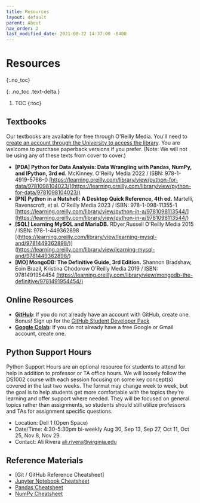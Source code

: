 ```yaml
---
title: Resources
layout: default
parent: About
nav_order: 2
last_modified_date: 2021-08-22 14:37:00 -0400
---
```


# Resources
{:.no_toc}

{: .no_toc .text-delta }

1. TOC
{:toc}

## Textbooks

Our textbooks are available for free through O'Reilly Media. You'll need to <a href="https://nmagee.github.io/ds1002/about/oreilly.html">create an account through the University to access the library</a>. You are welcome to purchase paperback versions if you prefer. (Note: We will not be using any of these texts from cover to cover.)

- **[PDA] Python for Data Analysis: Data Wrangling with Pandas, NumPy, and IPython, 3rd ed.** McKinney. O'Reilly Media 2022 / ISBN: 978-1-4919-5766-0 [https://learning.oreilly.com/library/view/python-for-data/9781098104023/](https://learning.oreilly.com/library/view/python-for-data/9781098104023/)
- **[PN] Python in a Nutshell: A Desktop Quick Reference, 4th ed.** Martelli, Ravenscroft, et al. O'Reilly Media 2023 / ISBN: 978-1-098-11355-1 [https://learning.oreilly.com/library/view/python-in-a/9781098113544/](https://learning.oreilly.com/library/view/python-in-a/9781098113544/)
- **[SQL] Learning MySQL and MariaDB.** RDyer,Russell  O'Reilly Media 2015 / ISBN: 978-1-449362898 [(https://learning.oreilly.com/library/view/learning-mysql-and/9781449362898/)] (https://learning.oreilly.com/library/view/learning-mysql-and/9781449362898/)
- **[MO] MongoDB: The Definitive Guide, 3rd Edition.**  Shannon Bradshaw, Eoin Brazil, Kristina Chodorow  O'Reilly Media 2019 / ISBN: 9781491954454 [(https://learning.oreilly.com/library/view/mongodb-the-definitive/9781491954454/)](https://learning.oreilly.com/library/view/mongodb-the-definitive/9781491954454/)




## Online Resources

- [**GitHub**](https://github.com/): If you do not already have an account with GitHub, create one. Bonus! Sign up for the [GitHub Student Developer Pack](https://education.github.com/pack)
- [**Google Colab**](https://colab.research.google.com/): If you do not already have a free Google or Gmail account, create one.

## Python Support Hours

Python Support Hours are an optional resource for students to attend for help in addition to professor or TA office hours. We will loosely follow the DS1002 course with each session focusing on some key concept(s) covered in the last two weeks. The format may change week to week, but the goal is to help students get more comfortable with the topics they're learning and offer support where needed. They will be focused on general topics rather than assignments, so students should still utilize professors and TAs for assignment specific questions.

- Location: Dell 1 (Open Space)
- Date/Time: 4:30-5:30pm bi-weekly Aug 30, Sep 13, Sep 27, Oct 11, Oct 25, Nov 8, Nov 29.
- Contact: Ali Rivera [ali.rivera@virginia.edu](mailto:ali.rivera@virginia.edu)

## Reference Materials

- [Git / GitHub Reference Cheatsheet]
- [Jupyter Notebook Cheatsheet](https://canvas.its.virginia.edu/courses/95426/files?preview=5867041)
- [Pandas Cheatsheet](https://canvas.its.virginia.edu/courses/95426/files?preview=5867040)
- [NumPy Cheatsheet](https://canvas.its.virginia.edu/courses/95426/files?preview=5867039)
